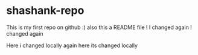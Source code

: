 # shashank-repo
This is my first repo on github :)
also this a README file !
I changed again !
changed again 

Here i changed locally
again here its changed locally